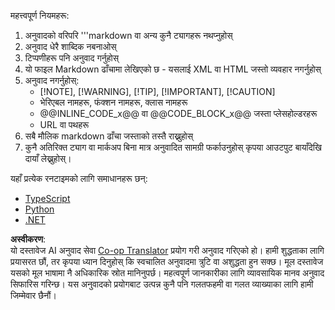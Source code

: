 <!--
CO_OP_TRANSLATOR_METADATA:
{
  "original_hash": "c91321a11935b0f2b67dfc57c88036ca",
  "translation_date": "2025-07-13T20:05:17+00:00",
  "source_file": "03-GettingStarted/05-sse-server/solution/README.md",
  "language_code": "ne"
}
-->
महत्त्वपूर्ण नियमहरू:
1. अनुवादको वरिपरि '''markdown वा अन्य कुनै ट्यागहरू नथप्नुहोस्
2. अनुवाद धेरै शाब्दिक नबनाओस्
3. टिप्पणीहरू पनि अनुवाद गर्नुहोस्
4. यो फाइल Markdown ढाँचामा लेखिएको छ - यसलाई XML वा HTML जस्तो व्यवहार नगर्नुहोस्
5. अनुवाद नगर्नुहोस्:
   - [!NOTE], [!WARNING], [!TIP], [!IMPORTANT], [!CAUTION]
   - भेरिएबल नामहरू, फंक्शन नामहरू, क्लास नामहरू
   - @@INLINE_CODE_x@@ वा @@CODE_BLOCK_x@@ जस्ता प्लेसहोल्डरहरू
   - URL वा पथहरू
6. सबै मौलिक markdown ढाँचा जस्ताको तस्तै राख्नुहोस्
7. कुनै अतिरिक्त ट्याग वा मार्कअप बिना मात्र अनुवादित सामग्री फर्काउनुहोस्
कृपया आउटपुट बायाँदेखि दायाँ लेख्नुहोस्।

यहाँ प्रत्येक रनटाइमको लागि समाधानहरू छन्:

- [TypeScript](../../../../../03-GettingStarted/05-sse-server/solution/typescript/app.ts)
- [Python](./python/README.md)
- [.NET](./dotnet/README.md)

**अस्वीकरण**:  
यो दस्तावेज AI अनुवाद सेवा [Co-op Translator](https://github.com/Azure/co-op-translator) प्रयोग गरी अनुवाद गरिएको हो। हामी शुद्धताका लागि प्रयासरत छौं, तर कृपया ध्यान दिनुहोस् कि स्वचालित अनुवादमा त्रुटि वा अशुद्धता हुन सक्छ। मूल दस्तावेज यसको मूल भाषामा नै अधिकारिक स्रोत मानिनुपर्छ। महत्वपूर्ण जानकारीका लागि व्यावसायिक मानव अनुवाद सिफारिस गरिन्छ। यस अनुवादको प्रयोगबाट उत्पन्न कुनै पनि गलतफहमी वा गलत व्याख्याका लागि हामी जिम्मेवार छैनौं।